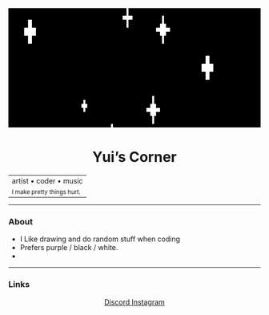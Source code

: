 <!-- Retro-styled GitHub profile (no JS/CSS, no emojis) -->

<div align="center">
  <img src="assets/banner.gif" alt="Welcome banner" width="820" height="238">

  <h1>Yui’s Corner</h1>

  <table>
    <tr>
      <td>
        artist • coder • music<br>
        <sub>I make pretty things hurt.</sub>
      </td>
    </tr>
  </table>
</div>

---

### About
- I Like drawing and do random stuff when coding
- Prefers purple / black / white.
- 
---

### Links
<p align="center">
    <a href="https://discord.com/users/579784411441135636">
       Discord
  </a>
  
  <a href="https://instagram.com/lxrylex">
    Instagram
  </a>
</p>
